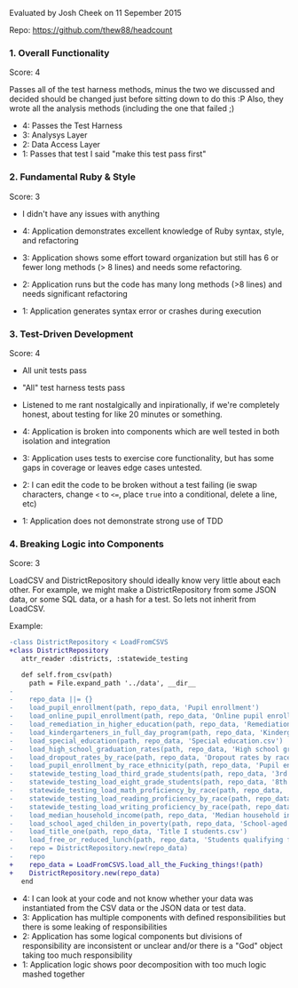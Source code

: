 Evaluated by Josh Cheek on 11 Sepember 2015

Repo: https://github.com/thew88/headcount

### 1. Overall Functionality

Score: 4

Passes all of the test harness methods, minus the two we discussed and decided should be changed just before sitting down to do this :P
Also, they wrote all the analysis methods (including the one that failed ;)

* 4: Passes the Test Harness
* 3: Analysys Layer
* 2: Data Access Layer
* 1: Passes that test I said "make this test pass first"


### 2. Fundamental Ruby & Style

Score: 3

* I didn't have any issues with anything

* 4: Application demonstrates excellent knowledge of Ruby syntax, style, and refactoring
* 3: Application shows some effort toward organization but still has 6 or fewer long methods (> 8 lines) and needs some refactoring.
* 2: Application runs but the code has many long methods (>8 lines) and needs significant refactoring
* 1: Application generates syntax error or crashes during execution


### 3. Test-Driven Development

Score: 4

* All unit tests pass
* "All" test harness tests pass
* Listened to me rant nostalgically and inpirationally, if we're completely honest, about testing for like 20 minutes or something.

* 4: Application is broken into components which are well tested in both isolation and integration
* 3: Application uses tests to exercise core functionality, but has some gaps in coverage or leaves edge cases untested.
* 2: I can edit the code to be broken without a test failing (ie swap characters, change `<` to `<=`, place `true` into a conditional, delete a line, etc)
* 1: Application does not demonstrate strong use of TDD

### 4. Breaking Logic into Components

Score: 3

LoadCSV and DistrictRepository should ideally know very little about each other.
For example, we might make a DistrictRepository from some JSON data, or some SQL data,
or a hash for a test. So lets not inherit from LoadCSV.

Example:

```diff
-class DistrictRepository < LoadFromCSVS
+class DistrictRepository
   attr_reader :districts, :statewide_testing

   def self.from_csv(path)
     path = File.expand_path '../data', __dir__
-
-    repo_data ||= {}
-    load_pupil_enrollment(path, repo_data, 'Pupil enrollment')
-    load_online_pupil_enrollment(path, repo_data, 'Online pupil enrollment.csv')
-    load_remediation_in_higher_education(path, repo_data, 'Remediation in higher education.csv')
-    load_kindergarteners_in_full_day_program(path, repo_data, 'Kindergartners in full-day program.csv')
-    load_special_education(path, repo_data, 'Special education.csv')
-    load_high_school_graduation_rates(path, repo_data, 'High school graduation rates.csv')
-    load_dropout_rates_by_race(path, repo_data, 'Dropout rates by race and ethnicity.csv')
-    load_pupil_enrollment_by_race_ethnicity(path, repo_data, 'Pupil enrollment by race_ethnicity.csv')
-    statewide_testing_load_third_grade_students(path, repo_data, '3rd grade students scoring proficient or above on the CSAP_TCAP.csv')
-    statewide_testing_load_eight_grade_students(path, repo_data, '8th grade students scoring proficient or above on the CSAP_TCAP.csv')
-    statewide_testing_load_math_proficiency_by_race(path, repo_data, 'Average proficiency on the CSAP_TCAP by race_ethnicity_ Math.csv')
-    statewide_testing_load_reading_proficiency_by_race(path, repo_data, 'Average proficiency on the CSAP_TCAP by race_ethnicity_ Reading.csv')
-    statewide_testing_load_writing_proficiency_by_race(path, repo_data, 'Average proficiency on the CSAP_TCAP by race_ethnicity_ Writing.csv')
-    load_median_household_income(path, repo_data, 'Median household income.csv')
-    load_school_aged_childen_in_poverty(path, repo_data, 'School-aged children in poverty.csv')
-    load_title_one(path, repo_data, 'Title I students.csv')
-    load_free_or_reduced_lunch(path, repo_data, 'Students qualifying for free or reduced price lunch.csv')
-    repo = DistrictRepository.new(repo_data)
-    repo
+    repo_data = LoadFromCSVS.load_all_the_Fucking_things!(path)
+    DistrictRepository.new(repo_data)
   end
```


* 4: I can look at your code and not know whether your data was instantiated from the CSV data or the JSON data or test data.
* 3: Application has multiple components with defined responsibilities but there is some leaking of responsibilities
* 2: Application has some logical components but divisions of responsibility are inconsistent or unclear and/or there is a "God" object taking too much responsibility
* 1: Application logic shows poor decomposition with too much logic mashed together
